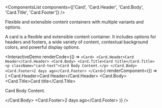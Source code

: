 <ComponentsList
  components={['Card', 'Card.Header', 'Card.Body', 'Card.Title', 'Card.Footer']}
/>

Flexible and extensible content containers with multiple variants and options.

A card is a flexible and extensible content container. It includes options for
headers and footers, a wide variety of content, contextual background colors,
and powerful display options.

<InteractiveDemo
  renderCode={() => `<Card>
  <Card.Header>Card Header</Card.Header>
  <Card.Body>
    <Card.Title>Card title</Card.Title>
    <p className="card-text">Card Body Content.</p>
  </Card.Body>
  <Card.Footer>2 days ago</Card.Footer>
</Card>`}
  renderComponent={() => (
    <Card className="w-50">
      <Card.Header>Card Header</Card.Header>
      <Card.Body>
        <Card.Title>Card title</Card.Title>
        <p className="card-text">Card Body Content.</p>
      </Card.Body>
      <Card.Footer>2 days ago</Card.Footer>
    </Card>
  )}
/>

<PropsTabs />

